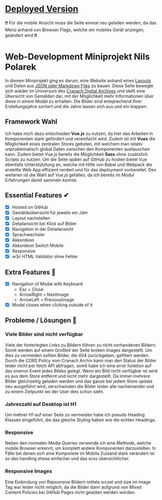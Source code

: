 # [Deployed Version](https://mi-classroom.github.io/miniprojekt-n-pola/)
❗❗ Für die mobile Ansicht muss die Seite einmal neu geladen werden, da das Menü anhand von Browser Flags, welche ein mobiles Gerät anzeigen, geändert wird ❗❗

# Web-Development Miniprojekt Nils Polarek
In diesem Miniprojekt ging es darum, eine Website anhand eines [Layouts](https://github.com/mi-classroom/content-pack-wd-miniprojekt-2020/tree/master/layouts) und Daten aus [JSON oder Markdown Files](https://github.com/mi-classroom/content-pack-wd-miniprojekt-2020/tree/master/data) zu bauen. Diese Seite bewegte sich wieder im Universum des [Cranach Digital Archives](http://lucascranach.org/) und stellt eine Übersicht von Gemälden dar, mit der Möglichkeit mehr Informationen über diese in einem Modal zu erhalten. Die Bilder sind entsprechend Ihrer Erstellungsjahre sortiert und die Jahre lassen sich aus und ein klappen.

## Framework Wahl
Ich habe mich dazu entschieden <b>Vue.js</b> zu nutzen, da hier das Arbeiten in Komponenten stark gefördert und vereinfacht wird. Zudem ist mit <b>Vuex</b> die Möglichkeit eines zentralen Stores geboten, mit welchem man relativ unproblematisch global Daten zwischen den Komponenten austauschen kann. Zudem bietet Vue.js bereits die Möglichkeit <b>Sass</b> ohne zusätzlich Scripts zu nutzen. Um die Seite später auf GitHub zu hosten bietet Vue ebenfalls Unterstütztung an, welche mit Hilfe von Babel und Webpack die erstellte Web App effizient rendert und für das deployment vorbereitet. Des weiteren ist die Wahl auf Vue.js gefallen, da ich bereits im Modul Erfahrungen damit sammeln konnte.

## Essential Features ✔
* [x] Hosted on GitHub
* [x] Gemäldeübersicht für jeweils ein Jahr
* [x] Layout nachstellen
* [x] Detailansicht bei Klick auf Bilder
* [x] Navigation in der Detailansicht
* [X] Sprachwechsler
* [x] Akkordeon
* [x] Akkordeon Switch Mobile
* [x] Responsive
* [x] w3c HTML Validator ohne Fehler

## Extra Features 🚀
* [X] Navigation of Modal with Keyboard
  * Esc = Close
  * ArrowRight = NextImage
  * ArrowLeft = PreviousImage
* [X] Modal closes when clicking outside of it

## Probleme / Lösungen 🔎
### Viele Bilder sind nicht verfügbar
Viele der hinterlegten Links zu Bildern führen zu nicht vorhandenen Bildern. Somit werden auf einem Großteil der Seite broken images dargestellt.
Um dies zu vermeiden sollten Bilder, die 404 zurückgeben, gefiltert werden. Durch die CORS Policy vom Cranach Archiv kann man den Status der Bilder leider nicht per fetch API abfragen, somit habe ich eine error funktion auf das onerror Event jedes Bildes gelegt. Wenn ein Bild nicht verfügbar ist wird es aus dem Store entfernt und nicht mehr dargestellt.
Da immer mehrere Bilder gleichzeitig geladen werden und das ganze bei jedem Store update neu ausgeführt wird, verschwinden die Bilder leider alle nacheinander und zu einem Zeitpunkt wo der User dies schon sieht.

### Jahreszahl auf Desktop ist H1
Um mehrer H1 auf einer Seite zu vermeiden habe ich pseudo Heading Klassen eingeführt, die das gleiche Styling haben wie die echten Headings.

### Responsive
Neben den normalen Media Queries verwende ich eine Methode, welche mobile Browser erkennt, um komplett andere Komponenten darzustellen. In Fälle bei denen sich eine Komponete im Mobile Zustand stark verändert ist so das handling etwas einfacher und das scss übersichtlicher.

### Responsive Images
Eine Einbindung von Repsonsive Bildern mittels srcset und size im image Tag war leider nicht möglich, da die Bilder dann aufgrund von Mixed Content Policies bei GitHub Pages nicht gealden werden würden.
